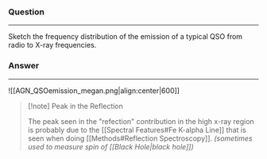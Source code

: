 ### Question
---
Sketch the frequency distribution of the emission of a typical QSO from radio to X-ray frequencies.

### Answer
---

![[AGN_QSOemission_megan.png|align:center|600]]

> [!note] Peak in the Reflection
> 
> The peak seen in the "refection" contribution in the high x-ray region is probably due to the [[Spectral Features#Fe K-alpha Line]] that is seen when doing [[Methods#Reflection Spectroscopy]]. *(sometimes used to measure spin of [[Black Hole|black hole]])*
